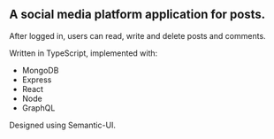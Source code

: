 A social media platform application for posts.
---
After logged in, users can read, write and delete posts and comments.

Written in TypeScript, implemented with:
* MongoDB
* Express
* React
* Node
* GraphQL

Designed using Semantic-UI.
